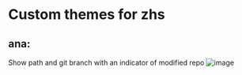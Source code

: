 # Custom themes for zhs

## ana:
Show path and git branch with an indicator of modified repo
![image](https://user-images.githubusercontent.com/51974104/173275716-c99887cc-b168-43f1-95a4-99e04198f06f.png)
